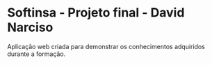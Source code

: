# Softinsa - Projeto final - David Narciso

Aplicação web criada para demonstrar os conhecimentos adquiridos durante a formação.